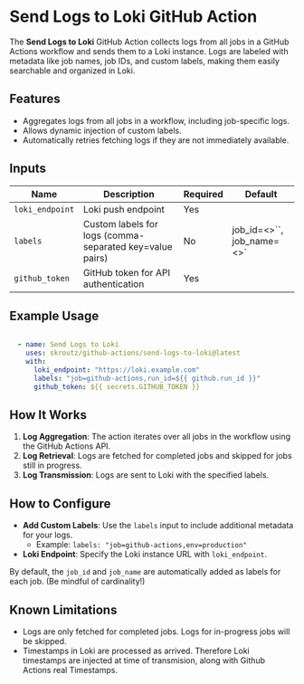 # Send Logs to Loki GitHub Action

The **Send Logs to Loki** GitHub Action collects logs from all jobs in a GitHub Actions workflow and sends them to a Loki instance. Logs are labeled with metadata like job names, job IDs, and custom labels, making them easily searchable and organized in Loki.

## Features

- Aggregates logs from all jobs in a workflow, including job-specific logs.
- Allows dynamic injection of custom labels.
- Automatically retries fetching logs if they are not immediately available.

## Inputs

| Name            | Description                                              | Required | Default              |
| --------------- | -------------------------------------------------------- | -------- | -------------------- |
| `loki_endpoint` | Loki push endpoint                                       | Yes      |                      |
| `labels`        | Custom labels for logs (comma-separated key=value pairs) | No       | job_id=<>``, job_name=<>` |
| `github_token`  | GitHub token for API authentication                      | Yes      |                      |

## Example Usage

```yaml

  - name: Send Logs to Loki
    uses: skroutz/github-actions/send-logs-to-loki@latest
    with:
      loki_endpoint: "https://loki.example.com"
      labels: "job=github-actions,run_id=${{ github.run_id }}"
      github_token: ${{ secrets.GITHUB_TOKEN }}
```

## How It Works

1. **Log Aggregation**: The action iterates over all jobs in the workflow using the GitHub Actions API.
2. **Log Retrieval**: Logs are fetched for completed jobs and skipped for jobs still in progress.
3. **Log Transmission**: Logs are sent to Loki with the specified labels.

## How to Configure

- **Add Custom Labels**: Use the `labels` input to include additional metadata for your logs.
  - Example: `labels: "job=github-actions,env=production"`
- **Loki Endpoint**: Specify the Loki instance URL with `loki_endpoint`.

By default, the `job_id` and `job_name` are automatically added as labels for each job. (Be mindful of cardinality!)

## Known Limitations

- Logs are only fetched for completed jobs. Logs for in-progress jobs will be skipped.
- Timestamps in Loki are processed as arrived. Therefore Loki timestamps are injected at time of transmision, along with Github Actions real Timestamps. 

